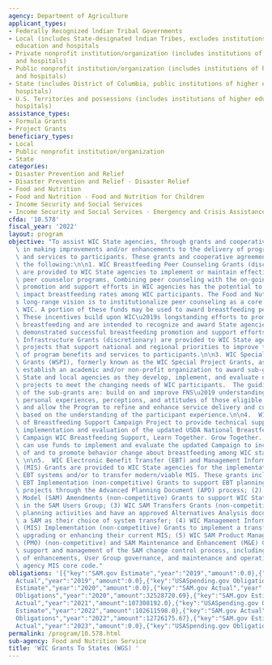 ```yaml
---
agency: Department of Agriculture
applicant_types:
- Federally Recognized lndian Tribal Governments
- Local (includes State-designated lndian Tribes, excludes institutions of higher
  education and hospitals
- Private nonprofit institution/organization (includes institutions of higher education
  and hospitals)
- Public nonprofit institution/organization (includes institutions of higher education
  and hospitals)
- State (includes District of Columbia, public institutions of higher education and
  hospitals)
- U.S. Territories and possessions (includes institutions of higher education and
  hospitals)
assistance_types:
- Formula Grants
- Project Grants
beneficiary_types:
- Local
- Public nonprofit institution/organization
- State
categories:
- Disaster Prevention and Relief
- Disaster Prevention and Relief - Disaster Relief
- Food and Nutrition
- Food and Nutrition - Food and Nutrition for Children
- Income Security and Social Services
- Income Security and Social Services - Emergency and Crisis Assistance
cfda: '10.578'
fiscal_year: '2022'
layout: program
objective: "To assist WIC State agencies, through grants and cooperative agreements,\
  \ in making improvements and/or enhancements to the delivery of program benefits\
  \ and services to participants. These grants and cooperative agreements include\
  \ the following:\n\n1. WIC Breastfeeding Peer Counseling Grants (discretionary)\
  \ are provided to WIC State agencies to implement or maintain effective breastfeeding\
  \ peer counselor programs. Combining peer counseling with the on-going breastfeeding\
  \ promotion and support efforts in WIC agencies has the potential to significantly\
  \ impact breastfeeding rates among WIC participants. The Food and Nutrition Service\u2019\
  s long-range vision is to institutionalize peer counseling as a core service in\
  \ WIC. A portion of these funds may be used to award breastfeeding performance bonuses.\
  \ These incentives build upon WIC\u2019s longstanding efforts to promote and support\
  \ breastfeeding and are intended to recognize and award State agencies that have\
  \ demonstrated successful breastfeeding promotion and support efforts.\n\n2. WIC\
  \ Infrastructure Grants (discretionary) are provided to WIC State agencies for infrastructure\
  \ projects that support national and regional priorities to improve the delivery\
  \ of program benefits and services to participants.\n\n3. WIC Special Project Innovation\
  \ Grants (WSPI), formerly known as the WIC Special Project Grants, as awarded, will\
  \ establish an academic and/or non-profit organization to award sub-grants to WIC\
  \ State and local agencies as they develop, implement, and evaluate new or innovative\
  \ projects to meet the changing needs of WIC participants.  The guiding principles\
  \ of the sub-grants are: build on and improve FNS\u2019 understanding of the diverse\
  \ personal experiences, perceptions, and attitudes of those eligible for WIC services;\
  \ and allow the Program to refine and enhance service delivery and customer service\
  \ based on the understanding of the participant experience.\n\n4.  WIC Implementation\
  \ of Breastfeeding Support Campaign Project to provide technical support for the\
  \ implementation and evaluation of the updated USDA National Breastfeeding Promotion\
  \ Campaign WIC Breastfeeding Support, Learn Together. Grow Together. State agencies\
  \ can use funds to implement and evaluate the updated Campaign to increase the knowledge\
  \ of and to promote behavior change about breastfeeding among WIC staff and participants.\
  \ \n\n5.  WIC Electronic Benefit Transfer (EBT) and Management Information System\
  \ (MIS) Grants are provided to WIC State agencies for the implementation of WIC\
  \ EBT systems and/or to transfer modern/viable MIS. These grants include: (1) WIC\
  \ EBT Implementation (non-competitive) Grants to support EBT planning or implementation\
  \ projects through the Advanced Planning Document (APD) process; (2) WIC State Agency\
  \ Model (SAM) Amendments (non-competitive) Grants to support WIC State agencies\
  \ in the SAM Users Group; (3) WIC SAM Transfers Grants (non-competitive) to complete\
  \ planning activities and have an approved Alternatives Analysis document justifying\
  \ a SAM as their choice of system transfer; (4) WIC Management Information Systems\
  \ (MIS) Implementation (non-competitive) Grants to implement a transfer MIS or are\
  \ upgrading or enhancing their current MIS; (5) WIC SAM Product Management Office\
  \ (PMO) (non-competitive) and SAM Maintenance and Enhancement (M&E) Grants for the\
  \ support and management of the SAM change control process, including prioritization\
  \ of enhancements, User Group governance, and maintenance and operation of the State\
  \ agency MIS core code."
obligations: '[{"key":"SAM.gov Estimate","year":"2019","amount":0.0},{"key":"SAM.gov
  Actual","year":"2019","amount":0.0},{"key":"USASpending.gov Obligations","year":"2019","amount":63721913.52},{"key":"SAM.gov
  Estimate","year":"2020","amount":0.0},{"key":"SAM.gov Actual","year":"2020","amount":133266418.0},{"key":"USASpending.gov
  Obligations","year":"2020","amount":32528720.69},{"key":"SAM.gov Estimate","year":"2021","amount":106315220.0},{"key":"SAM.gov
  Actual","year":"2021","amount":107308192.0},{"key":"USASpending.gov Obligations","year":"2021","amount":9062314.81},{"key":"SAM.gov
  Estimate","year":"2022","amount":102611598.0},{"key":"SAM.gov Actual","year":"2022","amount":107457763.0},{"key":"USASpending.gov
  Obligations","year":"2022","amount":12726175.67},{"key":"SAM.gov Estimate","year":"2023","amount":97000000.0},{"key":"SAM.gov
  Actual","year":"2023","amount":0.0},{"key":"USASpending.gov Obligations","year":"2023","amount":-3333588.46}]'
permalink: /program/10.578.html
sub-agency: Food and Nutrition Service
title: 'WIC Grants To States (WGS) '
---
```


